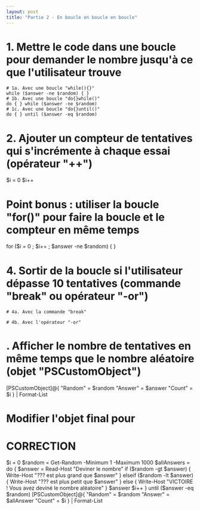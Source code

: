 ```yaml
---
layout: post
title: "Partie 2 - En boucle en boucle en boucle"
---
```


# 1. Mettre le code dans une boucle pour demander le nombre jusqu'à ce que l'utilisateur trouve
    # 1a. Avec une boucle "while(){}"
    while ($answer -ne $random) { }
    # 1b. Avec une boucle "do{}while()"
    do { } while ($answer -ne $random)
    # 1c. Avec une boucle "do{}until()"
    do { } until ($answer -eq $random)

# 2. Ajouter un compteur de tentatives qui s'incrémente à chaque essai (opérateur "++")
$i = 0
$i++

# Point bonus : utiliser la boucle "for()" pour faire la boucle et le compteur en même temps
for ($i = 0 ; $i++ ; $answer -ne $random) { }

# 4. Sortir de la boucle si l'utilisateur dépasse 10 tentatives (commande "break" ou opérateur "-or")
    # 4a. Avec la commande "break"

    # 4b. Avec l'opérateur "-or"


# . Afficher le nombre de tentatives en même temps que le nombre aléatoire (objet "PSCustomObject")
[PSCustomObject]@{
    "Random" = $random
    "Answer" = $answer
    "Count"  = $i
} | Format-List

# Modifier l'objet final pour 


# CORRECTION
$i = 0
$random = Get-Random -Minimum 1 -Maximum 1000
$allAnswers = do {
    $answer = Read-Host "Deviner le nombre"
    if ($random -gt $answer) { 
        Write-Host "??? est plus grand que $answer"
    } elseif ($random -lt $answer) {
        Write-Host "??? est plus petit que $answer"
    } else {
        Write-Host "VICTOIRE ! Vous avez deviné le nombre aléatoire"
    }
    $answer
    $i++
} until ($answer -eq $random)
[PSCustomObject]@{
    "Random"  = $random
    "Answer" = $allAnswer
    "Count"   = $i
} | Format-List

